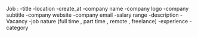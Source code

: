 Job :
    -title
    -location
    -create_at
    -company name
    -company logo
    -company subtitle
    -company website
    -company email
    -salary range
    -description
    -Vacancy
    -job nature (full time , part time , remote , freelance)
    -experience
    -category
    
